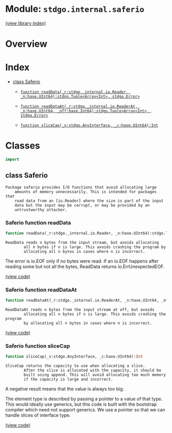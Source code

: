 # Module: `stdgo.internal.saferio`

[(view library index)](../../stdgo.md)


# Overview


# Index


- [class Saferio](<#class-saferio>)

  - [`function readData(_r:stdgo._internal.io.Reader, _n:haxe.UInt64):stdgo.Tuple<Array<Int>, stdgo.Error>`](<#saferio-function-readdata>)

  - [`function readDataAt(_r:stdgo._internal.io.ReaderAt, _n:haxe.UInt64, _off:haxe.Int64):stdgo.Tuple<Array<Int>, stdgo.Error>`](<#saferio-function-readdataat>)

  - [`function sliceCap(_v:stdgo.AnyInterface, _c:haxe.UInt64):Int`](<#saferio-function-slicecap>)

# Classes


```haxe
import
```


## class Saferio


```
Package saferio provides I/O functions that avoid allocating large
    amounts of memory unnecessarily. This is intended for packages that
    read data from an [io.Reader] where the size is part of the input
    data but the input may be corrupt, or may be provided by an
    untrustworthy attacker.
```
### Saferio function readData


```haxe
function readData(_r:stdgo._internal.io.Reader, _n:haxe.UInt64):stdgo.Tuple<Array<Int>, stdgo.Error>
```


```
ReadData reads n bytes from the input stream, but avoids allocating
        all n bytes if n is large. This avoids crashing the program by
        allocating all n bytes in cases where n is incorrect.
```

The error is io.EOF only if no bytes were read.
If an io.EOF happens after reading some but not all the bytes,
ReadData returns io.ErrUnexpectedEOF.  

[\(view code\)](<./Saferio.hx#L19>)


### Saferio function readDataAt


```haxe
function readDataAt(_r:stdgo._internal.io.ReaderAt, _n:haxe.UInt64, _off:haxe.Int64):stdgo.Tuple<Array<Int>, stdgo.Error>
```


```
ReadDataAt reads n bytes from the input stream at off, but avoids
        allocating all n bytes if n is large. This avoids crashing the program
        by allocating all n bytes in cases where n is incorrect.
```
[\(view code\)](<./Saferio.hx#L30>)


### Saferio function sliceCap


```haxe
function sliceCap(_v:stdgo.AnyInterface, _c:haxe.UInt64):Int
```


```
SliceCap returns the capacity to use when allocating a slice.
        After the slice is allocated with the capacity, it should be
        built using append. This will avoid allocating too much memory
        if the capacity is large and incorrect.
```

A negative result means that the value is always too big.  


The element type is described by passing a pointer to a value of that type.
This would ideally use generics, but this code is built with
the bootstrap compiler which need not support generics.
We use a pointer so that we can handle slices of interface type.  

[\(view code\)](<./Saferio.hx#L49>)


